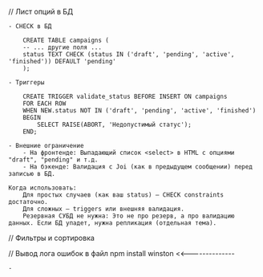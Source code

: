 // Лист опций в БД

    - CHECK в БД

        CREATE TABLE campaigns (
        -- ... другие поля ...
        status TEXT CHECK (status IN ('draft', 'pending', 'active', 'finished')) DEFAULT 'pending'
        );

    - Триггеры

        CREATE TRIGGER validate_status BEFORE INSERT ON campaigns
        FOR EACH ROW
        WHEN NEW.status NOT IN ('draft', 'pending', 'active', 'finished')
        BEGIN
            SELECT RAISE(ABORT, 'Недопустимый статус');
        END;

    - Внешние ограничение
        - На фронтенде: Выпадающий список <select> в HTML с опциями "draft", "pending" и т.д.
        - На бэкенде: Валидация с Joi (как в предыдущем сообщении) перед записью в БД.

    Когда использовать:
        Для простых случаев (как ваш status) — CHECK constraints достаточно.
        Для сложных — triggers или внешняя валидация.
        Резервная СУБД не нужна: Это не про резерв, а про валидацию данных. Если БД упадет, нужна репликация (отдельная тема).

// Фильтры и сортировка

// Вывод лога ошибок в файл
    npm install winston                                                      <<--------------
    
    - 